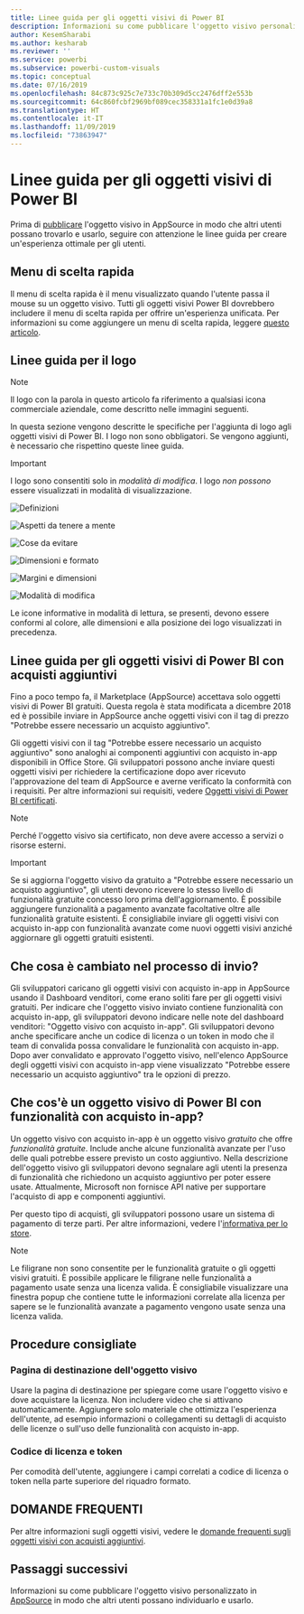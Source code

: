 ```yaml
---
title: Linee guida per gli oggetti visivi di Power BI
description: Informazioni su come pubblicare l'oggetto visivo personalizzato in AppSource in modo che altri utenti possano individuarlo e usarlo tramite acquisto.
author: KesemSharabi
ms.author: kesharab
ms.reviewer: ''
ms.service: powerbi
ms.subservice: powerbi-custom-visuals
ms.topic: conceptual
ms.date: 07/16/2019
ms.openlocfilehash: 84c873c925c7e733c70b309d5cc2476dff2e553b
ms.sourcegitcommit: 64c860fcbf2969bf089cec358331a1fc1e0d39a8
ms.translationtype: HT
ms.contentlocale: it-IT
ms.lasthandoff: 11/09/2019
ms.locfileid: "73863947"
---
```

# <a name="guidelines-for-power-bi-visuals"></a>Linee guida per gli oggetti visivi di Power BI
Prima di [pubblicare](https://docs.microsoft.com/power-bi/developer/office-store) l'oggetto visivo in AppSource in modo che altri utenti possano trovarlo e usarlo, seguire con attenzione le linee guida per creare un'esperienza ottimale per gli utenti. 

## <a name="context-menu"></a>Menu di scelta rapida
Il menu di scelta rapida è il menu visualizzato quando l'utente passa il mouse su un oggetto visivo.
Tutti gli oggetti visivi Power BI dovrebbero includere il menu di scelta rapida per offrire un'esperienza unificata. Per informazioni su come aggiungere un menu di scelta rapida, leggere [questo articolo](https://github.com/Microsoft/PowerBI-visuals/blob/gh-pages/tutorials/building-bar-chart/adding-context-menu-to-the-bar.md).


## <a name="logo-guidelines"></a>Linee guida per il logo
> [!NOTE]
> Il logo con la parola in questo articolo fa riferimento a qualsiasi icona commerciale aziendale, come descritto nelle immagini seguenti. 

In questa sezione vengono descritte le specifiche per l'aggiunta di logo agli oggetti visivi di Power BI. I logo non sono obbligatori. Se vengono aggiunti, è necessario che rispettino queste linee guida. 

> [!IMPORTANT]
> I logo sono consentiti solo in *modalità di modifica*. I logo *non possono* essere visualizzati in modalità di visualizzazione.


![Definizioni](media/guidelines-powerbi-visuals/definitions.png)

![Aspetti da tenere a mente](media/guidelines-powerbi-visuals/things-to-keep-in-mind.png)

![Cose da evitare](media/guidelines-powerbi-visuals/things-to-avoid.png)

![Dimensioni e formato](media/guidelines-powerbi-visuals/size-and-format.png)

![Margini e dimensioni](media/guidelines-powerbi-visuals/margins-and-sizes.png)

![Modalità di modifica](media/guidelines-powerbi-visuals/logos-in-edit-mode.png)


Le icone informative in modalità di lettura, se presenti, devono essere conformi al colore, alle dimensioni e alla posizione dei logo visualizzati in precedenza.

## <a name="guidelines-for-power-bi-visuals-with-additional-purchases"></a>Linee guida per gli oggetti visivi di Power BI con acquisti aggiuntivi

Fino a poco tempo fa, il Marketplace (AppSource) accettava solo oggetti visivi di Power BI gratuiti. Questa regola è stata modificata a dicembre 2018 ed è possibile inviare in AppSource anche oggetti visivi con il tag di prezzo "Potrebbe essere necessario un acquisto aggiuntivo". 

Gli oggetti visivi con il tag "Potrebbe essere necessario un acquisto aggiuntivo" sono analoghi ai componenti aggiuntivi con acquisto in-app disponibili in Office Store. Gli sviluppatori possono anche inviare questi oggetti visivi per richiedere la certificazione dopo aver ricevuto l'approvazione del team di AppSource e averne verificato la conformità con i requisiti. Per altre informazioni sui requisiti, vedere [Oggetti visivi di Power BI certificati](../power-bi-custom-visuals-certified.md).

> [!NOTE]
> Perché l'oggetto visivo sia certificato, non deve avere accesso a servizi o risorse esterni.

>[!IMPORTANT]  
> Se si aggiorna l'oggetto visivo da gratuito a "Potrebbe essere necessario un acquisto aggiuntivo", gli utenti devono ricevere lo stesso livello di funzionalità gratuite concesso loro prima dell'aggiornamento. È possibile aggiungere funzionalità a pagamento avanzate facoltative oltre alle funzionalità gratuite esistenti. È consigliabile inviare gli oggetti visivi con acquisto in-app con funzionalità avanzate come nuovi oggetti visivi anziché aggiornare gli oggetti gratuiti esistenti.

## <a name="what-changed-in-the-submission-process"></a>Che cosa è cambiato nel processo di invio?

Gli sviluppatori caricano gli oggetti visivi con acquisto in-app in AppSource usando il Dashboard venditori, come erano soliti fare per gli oggetti visivi gratuiti. Per indicare che l'oggetto visivo inviato contiene funzionalità con acquisto in-app, gli sviluppatori devono indicare nelle note del dashboard venditori: "Oggetto visivo con acquisto in-app". Gli sviluppatori devono anche specificare anche un codice di licenza o un token in modo che il team di convalida possa convalidare le funzionalità con acquisto in-app. Dopo aver convalidato e approvato l'oggetto visivo, nell'elenco AppSource degli oggetti visivi con acquisto in-app viene visualizzato "Potrebbe essere necessario un acquisto aggiuntivo" tra le opzioni di prezzo.

## <a name="what-is-a-power-bi-visual-with-iap-features"></a>Che cos'è un oggetto visivo di Power BI con funzionalità con acquisto in-app?

Un oggetto visivo con acquisto in-app è un oggetto visivo *gratuito* che offre *funzionalità gratuite*. Include anche alcune funzionalità avanzate per l'uso delle quali potrebbe essere previsto un costo aggiuntivo. Nella descrizione dell'oggetto visivo gli sviluppatori devono segnalare agli utenti la presenza di funzionalità che richiedono un acquisto aggiuntivo per poter essere usate. Attualmente, Microsoft non fornisce API native per supportare l'acquisto di app e componenti aggiuntivi.

Per questo tipo di acquisti, gli sviluppatori possono usare un sistema di pagamento di terze parti. Per altre informazioni, vedere l'[informativa per lo store](https://docs.microsoft.com/office/dev/store/validation-policies#2-apps-or-add-ins-can-display-certain-ads).

> [!NOTE]
> Le filigrane non sono consentite per le funzionalità gratuite o gli oggetti visivi gratuiti. È possibile applicare le filigrane nelle funzionalità a pagamento usate senza una licenza valida. È consigliabile visualizzare una finestra popup che contiene tutte le informazioni correlate alla licenza per sapere se le funzionalità avanzate a pagamento vengono usate senza una licenza valida.  


## <a name="best-practices"></a>Procedure consigliate

### <a name="visual-landing-page"></a>Pagina di destinazione dell'oggetto visivo

Usare la pagina di destinazione per spiegare come usare l'oggetto visivo e dove acquistare la licenza. Non includere video che si attivano automaticamente. Aggiungere solo materiale che ottimizza l'esperienza dell'utente, ad esempio informazioni o collegamenti su dettagli di acquisto delle licenze o sull'uso delle funzionalità con acquisto in-app.

### <a name="license-key-and-token"></a>Codice di licenza e token

Per comodità dell'utente, aggiungere i campi correlati a codice di licenza o token nella parte superiore del riquadro formato.

## <a name="faq"></a>DOMANDE FREQUENTI

Per altre informazioni sugli oggetti visivi, vedere le [domande frequenti sugli oggetti visivi con acquisti aggiuntivi](https://docs.microsoft.com/power-bi/power-bi-custom-visuals-faq#visuals-with-additional-purchases).

## <a name="next-steps"></a>Passaggi successivi

Informazioni su come pubblicare l'oggetto visivo personalizzato in [AppSource](office-store.md) in modo che altri utenti possano individuarlo e usarlo.
